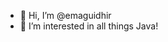 - 👋 Hi, I’m @emaguidhir
- 👀 I’m interested in all things Java!


<!---
emaguidhir/emaguidhir is a ✨ special ✨ repository because its `README.md` (this file) appears on your GitHub profile.
You can click the Preview link to take a look at your changes.
--->
